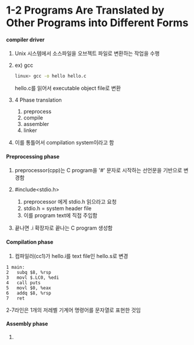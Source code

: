 # 1-2 Programs Are Translated by Other Programs into Different Forms

#### compiler driver

1.  Unix 시스템에서 소스파일을 오브젝트 파일로 변환하는 작업을 수행
2.  ex) gcc

    ```bash
    linux> gcc -o hello hello.c
    ```

    hello.c를 읽어서 executable object file로 변환

3.  4 Phase translation

    1.  preprocess
    2.  compile
    3.  assembler
    4.  linker

4.  이를 통틀어서 compilation system이라고 함

#### Preprocessing phase

1. preprocessor(cpp)는 C program을 '#' 문자로 시작하는 선언문을 기반으로 변경함

2. #include<stdio.h>
   1. preprocessor 에게 stdio.h 읽으라고 요청
   2. stdio.h = system header file
   3. 이를 program text에 직접 주입함
3. 끝나면 .i 확장자로 끝나는 C program 생성함

#### Compilation phase

1. 컴파일러(cc1)가 hello.i를 text file인 hello.s로 변경

```
1 main:
2   subq $8, %rsp
3   movl $.LC0, %edi
4   call puts
5   movl $0, %eax
6   addq $8, %rsp
7   ret
```

2-7라인은 1개의 저레벨 기계어 명령어를 문자열로 표현한 것임

#### Assembly phase

1.
